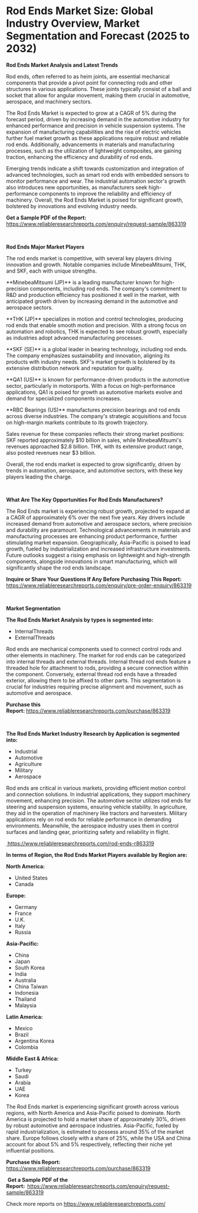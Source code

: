 <p><h1>Rod Ends Market Size: Global Industry Overview, Market Segmentation and Forecast (2025 to 2032)</h1></p><p><strong>Rod Ends Market Analysis and Latest Trends</strong></p>
<p><p>Rod ends, often referred to as heim joints, are essential mechanical components that provide a pivot point for connecting rods and other structures in various applications. These joints typically consist of a ball and socket that allow for angular movement, making them crucial in automotive, aerospace, and machinery sectors.</p><p>The Rod Ends Market is expected to grow at a CAGR of 5% during the forecast period, driven by increasing demand in the automotive industry for enhanced performance and precision in vehicle suspension systems. The expansion of manufacturing capabilities and the rise of electric vehicles further fuel market growth as these applications require robust and reliable rod ends. Additionally, advancements in materials and manufacturing processes, such as the utilization of lightweight composites, are gaining traction, enhancing the efficiency and durability of rod ends.</p><p>Emerging trends indicate a shift towards customization and integration of advanced technologies, such as smart rod ends with embedded sensors to monitor performance and wear. The industrial automation sector's growth also introduces new opportunities, as manufacturers seek high-performance components to improve the reliability and efficiency of machinery. Overall, the Rod Ends Market is poised for significant growth, bolstered by innovations and evolving industry needs.</p></p>
<p><strong>Get a Sample PDF of the Report:&nbsp;</strong> <a href="https://www.reliableresearchreports.com/enquiry/request-sample/863319?utm_campaign=2222&utm_medium=2&utm_source=Github&utm_content=ia&utm_term=16022025&utm_id=rod-ends">https://www.reliableresearchreports.com/enquiry/request-sample/863319</a></p>
<p>&nbsp;</p>
<p><strong>Rod Ends Major Market Players</strong></p>
<p><p>The rod ends market is competitive, with several key players driving innovation and growth. Notable companies include MinebeaMitsumi, THK, and SKF, each with unique strengths.</p><p>**MinebeaMitsumi (JP)** is a leading manufacturer known for high-precision components, including rod ends. The company's commitment to R&D and production efficiency has positioned it well in the market, with anticipated growth driven by increasing demand in the automotive and aerospace sectors.</p><p>**THK (JP)** specializes in motion and control technologies, producing rod ends that enable smooth motion and precision. With a strong focus on automation and robotics, THK is expected to see robust growth, especially as industries adopt advanced manufacturing processes.</p><p>**SKF (SE)** is a global leader in bearing technology, including rod ends. The company emphasizes sustainability and innovation, aligning its products with industry needs. SKF's market growth is bolstered by its extensive distribution network and reputation for quality.</p><p>**QA1 (US)** is known for performance-driven products in the automotive sector, particularly in motorsports. With a focus on high-performance applications, QA1 is poised for growth as automotive markets evolve and demand for specialized components increases.</p><p>**RBC Bearings (US)** manufactures precision bearings and rod ends across diverse industries. The company's strategic acquisitions and focus on high-margin markets contribute to its growth trajectory.</p><p>Sales revenue for these companies reflects their strong market positions: SKF reported approximately $10 billion in sales, while MinebeaMitsumi's revenues approached $2.8 billion. THK, with its extensive product range, also posted revenues near $3 billion.</p><p>Overall, the rod ends market is expected to grow significantly, driven by trends in automation, aerospace, and automotive sectors, with these key players leading the charge.</p></p>
<p>&nbsp;</p>
<p><strong>What Are The Key Opportunities For Rod Ends Manufacturers?</strong></p>
<p><p>The Rod Ends market is experiencing robust growth, projected to expand at a CAGR of approximately 6% over the next five years. Key drivers include increased demand from automotive and aerospace sectors, where precision and durability are paramount. Technological advancements in materials and manufacturing processes are enhancing product performance, further stimulating market expansion. Geographically, Asia-Pacific is poised to lead growth, fueled by industrialization and increased infrastructure investments. Future outlooks suggest a rising emphasis on lightweight and high-strength components, alongside innovations in smart manufacturing, which will significantly shape the rod ends landscape.</p></p>
<p><strong>Inquire or Share Your Questions If Any Before Purchasing This Report:</strong> <a href="https://www.reliableresearchreports.com/enquiry/pre-order-enquiry/863319?utm_campaign=2222&utm_medium=2&utm_source=Github&utm_content=ia&utm_term=16022025&utm_id=rod-ends">https://www.reliableresearchreports.com/enquiry/pre-order-enquiry/863319</a></p>
<p>&nbsp;</p>
<p><strong>Market Segmentation</strong></p>
<p><strong>The Rod Ends Market Analysis by types is segmented into:</strong></p>
<p><ul><li>InternalThreads</li><li>ExternalThreads</li></ul></p>
<p><p>Rod ends are mechanical components used to connect control rods and other elements in machinery. The market for rod ends can be categorized into internal threads and external threads. Internal thread rod ends feature a threaded hole for attachment to rods, providing a secure connection within the component. Conversely, external thread rod ends have a threaded exterior, allowing them to be affixed to other parts. This segmentation is crucial for industries requiring precise alignment and movement, such as automotive and aerospace.</p></p>
<p><strong>Purchase this Report:&nbsp;</strong><a href="https://www.reliableresearchreports.com/purchase/863319?utm_campaign=2222&utm_medium=2&utm_source=Github&utm_content=ia&utm_term=16022025&utm_id=rod-ends">https://www.reliableresearchreports.com/purchase/863319</a></p>
<p>&nbsp;</p>
<p><strong>The Rod Ends Market Industry Research by Application is segmented into:</strong></p>
<p><ul><li>Industrial</li><li>Automotive</li><li>Agriculture</li><li>Military</li><li>Aerospace</li></ul></p>
<p><p>Rod ends are critical in various markets, providing efficient motion control and connection solutions. In industrial applications, they support machinery movement, enhancing precision. The automotive sector utilizes rod ends for steering and suspension systems, ensuring vehicle stability. In agriculture, they aid in the operation of machinery like tractors and harvesters. Military applications rely on rod ends for reliable performance in demanding environments. Meanwhile, the aerospace industry uses them in control surfaces and landing gear, prioritizing safety and reliability in flight.</p></p>
<p><a href="https://www.reliableresearchreports.com/rod-ends-r863319?utm_campaign=2222&utm_medium=2&utm_source=Github&utm_content=ia&utm_term=16022025&utm_id=rod-ends">&nbsp;https://www.reliableresearchreports.com/rod-ends-r863319</a></p>
<p><strong>In terms of Region, the Rod Ends Market Players available by Region are:</strong></p>
<p>
    <p> <strong> North America: </strong>
        <ul>
            <li>United States</li>
            <li>Canada</li>
        </ul>
        </p> 
    <p> <strong> Europe: </strong>
        <ul>
            <li>Germany</li>
            <li>France</li>
            <li>U.K.</li>
            <li>Italy</li>
            <li>Russia</li>
        </ul>
        </p> 
    <p> <strong> Asia-Pacific: </strong>
        <ul>
            <li>China</li>
            <li>Japan</li>
            <li>South Korea</li>
            <li>India</li>
            <li>Australia</li>
            <li>China Taiwan</li>
            <li>Indonesia</li>
            <li>Thailand</li>
            <li>Malaysia</li>
        </ul>
        </p> 
    <p> <strong> Latin America: </strong>
        <ul>
            <li>Mexico</li>
            <li>Brazil</li>
            <li>Argentina Korea</li>
            <li>Colombia</li>
        </ul>
        </p> 
    <p> <strong> Middle East & Africa: </strong>
        <ul>
            <li>Turkey</li>
            <li>Saudi</li>
            <li>Arabia</li>
            <li>UAE</li>
            <li>Korea</li>
        </ul>
    </p>
    </p>
<p><p>The Rod Ends market is experiencing significant growth across various regions, with North America and Asia-Pacific poised to dominate. North America is projected to hold a market share of approximately 30%, driven by robust automotive and aerospace industries. Asia-Pacific, fueled by rapid industrialization, is estimated to possess around 35% of the market share. Europe follows closely with a share of 25%, while the USA and China account for about 5% and 5% respectively, reflecting their niche yet influential positions.</p></p>
<p><strong>Purchase this Report: </strong><a href="https://www.reliableresearchreports.com/purchase/863319?utm_campaign=2222&utm_medium=2&utm_source=Github&utm_content=ia&utm_term=16022025&utm_id=rod-ends">https://www.reliableresearchreports.com/purchase/863319</a></p>
<p>&nbsp;<strong>Get a Sample PDF of the Report:&nbsp;&nbsp;</strong><a href="https://www.reliableresearchreports.com/enquiry/request-sample/863319?utm_campaign=2222&utm_medium=2&utm_source=Github&utm_content=ia&utm_term=16022025&utm_id=rod-ends">https://www.reliableresearchreports.com/enquiry/request-sample/863319</a></p>
<p><strong></strong></p>
<p>Check more reports on <a href="https://www.reliableresearchreports.com/?utm_campaign=2222&utm_medium=2&utm_source=Github&utm_content=ia&utm_term=16022025&utm_id=rod-ends">https://www.reliableresearchreports.com/</a></p>